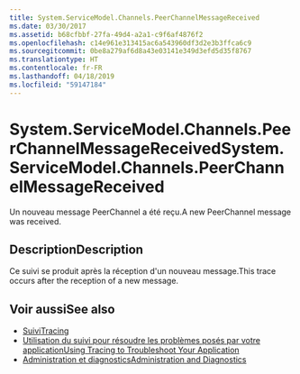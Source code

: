 ```yaml
---
title: System.ServiceModel.Channels.PeerChannelMessageReceived
ms.date: 03/30/2017
ms.assetid: b68cfbbf-27fa-49d4-a2a1-c9f6af4876f2
ms.openlocfilehash: c14e961e313415ac6a543960df3d2e3b3ffca6c9
ms.sourcegitcommit: 0be8a279af6d8a43e03141e349d3efd5d35f8767
ms.translationtype: HT
ms.contentlocale: fr-FR
ms.lasthandoff: 04/18/2019
ms.locfileid: "59147184"
---
```

# <a name="systemservicemodelchannelspeerchannelmessagereceived"></a><span data-ttu-id="6e774-102">System.ServiceModel.Channels.PeerChannelMessageReceived</span><span class="sxs-lookup"><span data-stu-id="6e774-102">System.ServiceModel.Channels.PeerChannelMessageReceived</span></span>
<span data-ttu-id="6e774-103">Un nouveau message PeerChannel a été reçu.</span><span class="sxs-lookup"><span data-stu-id="6e774-103">A new PeerChannel message was received.</span></span>  
  
## <a name="description"></a><span data-ttu-id="6e774-104">Description</span><span class="sxs-lookup"><span data-stu-id="6e774-104">Description</span></span>  
 <span data-ttu-id="6e774-105">Ce suivi se produit après la réception d'un nouveau message.</span><span class="sxs-lookup"><span data-stu-id="6e774-105">This trace occurs after the reception of a new message.</span></span>  
  
## <a name="see-also"></a><span data-ttu-id="6e774-106">Voir aussi</span><span class="sxs-lookup"><span data-stu-id="6e774-106">See also</span></span>

- [<span data-ttu-id="6e774-107">Suivi</span><span class="sxs-lookup"><span data-stu-id="6e774-107">Tracing</span></span>](../../../../../docs/framework/wcf/diagnostics/tracing/index.md)
- [<span data-ttu-id="6e774-108">Utilisation du suivi pour résoudre les problèmes posés par votre application</span><span class="sxs-lookup"><span data-stu-id="6e774-108">Using Tracing to Troubleshoot Your Application</span></span>](../../../../../docs/framework/wcf/diagnostics/tracing/using-tracing-to-troubleshoot-your-application.md)
- [<span data-ttu-id="6e774-109">Administration et diagnostics</span><span class="sxs-lookup"><span data-stu-id="6e774-109">Administration and Diagnostics</span></span>](../../../../../docs/framework/wcf/diagnostics/index.md)
